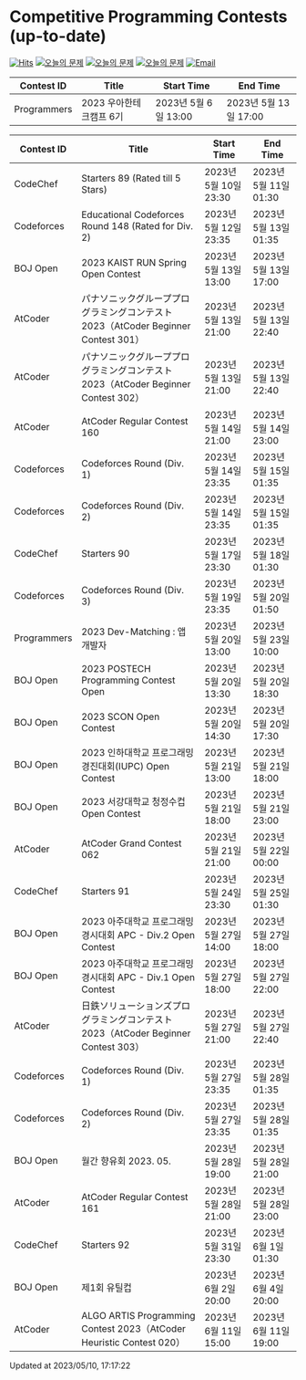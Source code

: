 Competitive Programming Contests (up-to-date)
========
[![Hits](https://hits.seeyoufarm.com/api/count/incr/badge.svg?url=https%3A%2F%2Fgithub.com%2Fika9810%2FCompetitive-Programming-Contests&count_bg=%2379C83D&title_bg=%23555555&icon=&icon_color=%23E7E7E7&title=hits&edge_flat=false)](https://hits.seeyoufarm.com)
[![오늘의 문제](https://img.shields.io/badge/Today's%20ABC-Link-lightpink)](https://github.com/ika9810/Atcoder-Daily-Contests/blob/main/ABC.md) 
[![오늘의 문제](https://img.shields.io/badge/Today's%20ARC-Link-orange)](https://github.com/ika9810/Atcoder-Daily-Contests/blob/main/ARC.md) 
[![오늘의 문제](https://img.shields.io/badge/Today's%20AGC-Link-red)](https://github.com/ika9810/Atcoder-Daily-Contests/blob/main/AGC.md) 
[![Email](https://img.shields.io/badge/Email-ika7204@naver.com-ff69b4)](mailTo:ika7204@naver.com)

 Contest ID | Title | Start Time | End Time |
---|---|---|---|
| Programmers | 2023 우아한테크캠프 6기 | 2023년 5월 6일 13:00 | 2023년 5월 13일 17:00 |

 Contest ID | Title | Start Time | End Time |
---|---|---|---|
| CodeChef | Starters 89 (Rated till 5 Stars) | 2023년 5월 10일 23:30 | 2023년 5월 11일 01:30 |
| Codeforces | Educational Codeforces Round 148 (Rated for Div. 2) | 2023년 5월 12일 23:35 | 2023년 5월 13일 01:35 |
| BOJ Open | 2023 KAIST RUN Spring Open Contest | 2023년 5월 13일 13:00 | 2023년 5월 13일 17:00 |
| AtCoder | パナソニックグループプログラミングコンテスト2023（AtCoder Beginner Contest 301） | 2023년 5월 13일 21:00 | 2023년 5월 13일 22:40 |
| AtCoder | パナソニックグループプログラミングコンテスト2023（AtCoder Beginner Contest 302） | 2023년 5월 13일 21:00 | 2023년 5월 13일 22:40 |
| AtCoder | AtCoder Regular Contest 160 | 2023년 5월 14일 21:00 | 2023년 5월 14일 23:00 |
| Codeforces | Codeforces Round (Div. 1) | 2023년 5월 14일 23:35 | 2023년 5월 15일 01:35 |
| Codeforces | Codeforces Round (Div. 2) | 2023년 5월 14일 23:35 | 2023년 5월 15일 01:35 |
| CodeChef | Starters 90 | 2023년 5월 17일 23:30 | 2023년 5월 18일 01:30 |
| Codeforces | Codeforces Round (Div. 3) | 2023년 5월 19일 23:35 | 2023년 5월 20일 01:50 |
| Programmers | 2023 Dev-Matching : 앱 개발자 | 2023년 5월 20일 13:00 | 2023년 5월 23일 10:00 |
| BOJ Open | 2023 POSTECH Programming Contest Open | 2023년 5월 20일 13:30 | 2023년 5월 20일 18:30 |
| BOJ Open | 2023 SCON Open Contest | 2023년 5월 20일 14:30 | 2023년 5월 20일 17:30 |
| BOJ Open | 2023 인하대학교 프로그래밍 경진대회(IUPC) Open Contest | 2023년 5월 21일 13:00 | 2023년 5월 21일 18:00 |
| BOJ Open | 2023 서강대학교 청정수컵 Open Contest | 2023년 5월 21일 18:00 | 2023년 5월 21일 23:00 |
| AtCoder | AtCoder Grand Contest 062 | 2023년 5월 21일 21:00 | 2023년 5월 22일 00:00 |
| CodeChef | Starters 91 | 2023년 5월 24일 23:30 | 2023년 5월 25일 01:30 |
| BOJ Open | 2023 아주대학교 프로그래밍 경시대회 APC - Div.2 Open Contest | 2023년 5월 27일 14:00 | 2023년 5월 27일 18:00 |
| BOJ Open | 2023 아주대학교 프로그래밍 경시대회 APC - Div.1 Open Contest | 2023년 5월 27일 18:00 | 2023년 5월 27일 22:00 |
| AtCoder | 日鉄ソリューションズプログラミングコンテスト2023（AtCoder Beginner Contest 303） | 2023년 5월 27일 21:00 | 2023년 5월 27일 22:40 |
| Codeforces | Codeforces Round (Div. 1) | 2023년 5월 27일 23:35 | 2023년 5월 28일 01:35 |
| Codeforces | Codeforces Round (Div. 2) | 2023년 5월 27일 23:35 | 2023년 5월 28일 01:35 |
| BOJ Open | 월간 향유회 2023. 05. | 2023년 5월 28일 19:00 | 2023년 5월 28일 21:00 |
| AtCoder | AtCoder Regular Contest 161 | 2023년 5월 28일 21:00 | 2023년 5월 28일 23:00 |
| CodeChef | Starters 92 | 2023년 5월 31일 23:30 | 2023년 6월 1일 01:30 |
| BOJ Open | 제1회 유틸컵 | 2023년 6월 2일 20:00 | 2023년 6월 4일 20:00 |
| AtCoder | ALGO ARTIS Programming Contest 2023（AtCoder Heuristic Contest 020） | 2023년 6월 11일 15:00 | 2023년 6월 11일 19:00 |

Updated at 2023/05/10, 17:17:22
